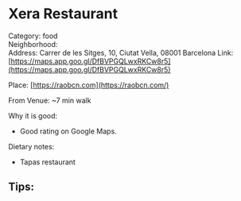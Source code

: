 # Xera Restaurant
Category: food  
Neighborhood:   
Address: Carrer de les Sitges, 10, Ciutat Vella, 08001 Barcelona
Link: [https://maps.app.goo.gl/DfBVPGQLwxRKCw8r5](https://maps.app.goo.gl/DfBVPGQLwxRKCw8r5)

Place: [https://raobcn.com](https://raobcn.com/)

From Venue: ~7 min walk  

Why it is good:
- Good rating on Google Maps. 

Dietary notes:
- Tapas restaurant

Tips:
-  
